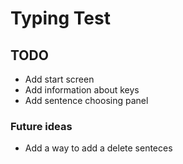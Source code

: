 # Typing Test

## TODO
- Add start screen
- Add information about keys
- Add sentence choosing panel

### Future ideas
- Add a way to add a delete senteces
